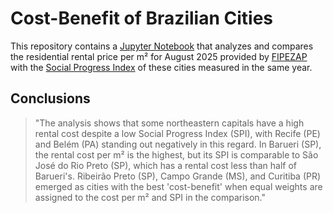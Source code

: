 # Cost-Benefit of Brazilian Cities

This repository contains a [Jupyter Notebook](moradia.ipynb) that analyzes and compares the residential rental price per m² for August 2025 provided by [FIPEZAP](https://www.fipe.org.br/pt-br/indices/fipezap/) with the [Social Progress Index](https://ipsbrasil.org.br/pt) of these cities measured in the same year.

## Conclusions

> "The analysis shows that some northeastern capitals have a high rental cost despite a low Social Progress Index (SPI), with Recife (PE) and Belém (PA) standing out negatively in this regard. In Barueri (SP), the rental cost per m² is the highest, but its SPI is comparable to São José do Rio Preto (SP), which has a rental cost less than half of Barueri's. Ribeirão Preto (SP), Campo Grande (MS), and Curitiba (PR) emerged as cities with the best 'cost-benefit' when equal weights are assigned to the cost per m² and SPI in the comparison."
